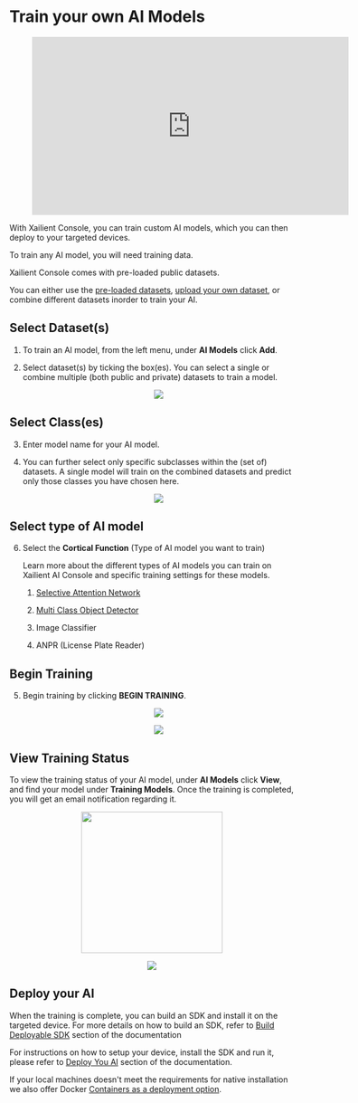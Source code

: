 # Train your own AI Models

<!-- blank line -->
<figure class="video_container">
  <iframe width="560" height="315" src="https://www.youtube.com/embed/u5tYxLGTh7E?start=315" frameborder="0" allow="accelerometer; autoplay; encrypted-media; gyroscope; picture-in-picture" allowfullscreen></iframe>
</figure>
<!-- blank line -->

With Xailient Console, you can train custom AI models, which you can then deploy to your targeted devices.

To train any AI model, you will need training data. 

Xailient Console comes with pre-loaded public datasets.

You can either use the [pre-loaded datasets](https://xailient-docs.readthedocs.io/en/latest/dataset/), [upload your own dataset](https://xailient-docs.readthedocs.io/en/latest/dataset/), or combine different datasets inorder to train your AI.

## Select Dataset(s)

1. To train an AI model, from the left menu, under __AI Models__ click __Add__.

2. Select dataset(s) by ticking the box(es). You can select a single or combine multiple (both public and private) datasets to train a model.

    <p align="center">
    <img src="../img/console/AI Models/TrainAI-Step1-DatasetSetected.png">
    </p>

## Select Class(es)

3. Enter model name for your AI model.

4. You can further select only specific subclasses within the (set of) datasets. A single model will train on the combined datasets and predict only those classes you have chosen here.

    <p align="center">
    <img src="../img/console/AI Models/TrainAIModel-Step2.png">
    </p>

## Select type of AI model

6. Select the __Cortical Function__ (Type of AI model you want to train)

    Learn more about the different types of AI models you can train on Xailient AI Console and specific training settings for these models.

    1. [Selective Attention Network](https://xailient-docs.readthedocs.io/en/latest/selective_attention_network)

    2. [Multi Class Object Detector](https://xailient-docs.readthedocs.io/en/latest/multiclass_object_detector)

    3. Image Classifier

    4. ANPR (License Plate Reader)

## Begin Training

5. Begin training by clicking __BEGIN TRAINING__.

    <p align="center">
    <img src="../img/console/AI Models/TrainAIModel-BeginTraining.png">
    </p>

    <p align="center">
    <img src="../img/console/TrainingStarted.png">
    </p>

## View Training Status

To view the training status of your AI model, under __AI Models__ click __View__, and find your model under __Training Models__. Once the training is completed, you will get an email notification regarding it.

<p align="center">
<img src="../img/console/Dashboard/LeftMenu-CustomAIModels.png" width="250">
</p>


<p align="center">
<img src="../img/console/AI Models/CustomAIModels-List-InProgress.png">
</p>

## Deploy your AI

When the training is complete, you can build an SDK and install it on the targeted device. For more details on how to build an SDK, refer to [Build Deployable SDK](/en/latest/buildSdk/) section of the documentation

For instructions on how to setup your device, install the SDK and run it, please refer to [Deploy You AI](/en/latest/installation/) section of the documentation.

If your local machines doesn't meet the requirements for native installation we also offer Docker [Containers as a deployment option](https://xailient-docs.readthedocs.io/en/latest/container/).